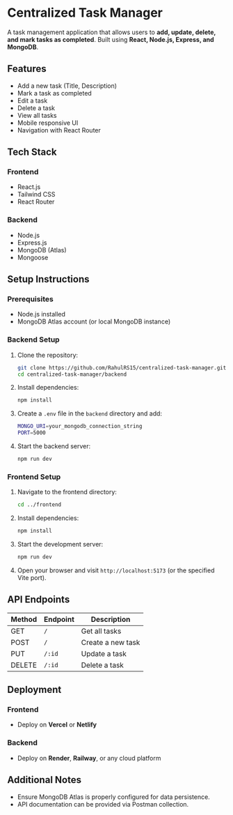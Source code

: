 # Centralized Task Manager

A task management application that allows users to **add, update, delete, and mark tasks as completed**. Built using **React, Node.js, Express, and MongoDB**.

## Features
- Add a new task (Title, Description)
- Mark a task as completed
- Edit a task
- Delete a task
- View all tasks
- Mobile responsive UI
- Navigation with React Router

## Tech Stack
### Frontend
- React.js
- Tailwind CSS
- React Router

### Backend
- Node.js
- Express.js
- MongoDB (Atlas)
- Mongoose

## Setup Instructions

### Prerequisites
- Node.js installed
- MongoDB Atlas account (or local MongoDB instance)

### Backend Setup
1. Clone the repository:
   ```sh
   git clone https://github.com/RahulRS15/centralized-task-manager.git
   cd centralized-task-manager/backend
   ```
2. Install dependencies:
   ```sh
   npm install
   ```
3. Create a `.env` file in the `backend` directory and add:
   ```sh
   MONGO_URI=your_mongodb_connection_string
   PORT=5000
   ```
4. Start the backend server:
   ```sh
   npm run dev
   ```

### Frontend Setup
1. Navigate to the frontend directory:
   ```sh
   cd ../frontend
   ```
2. Install dependencies:
   ```sh
   npm install
   ```
3. Start the development server:
   ```sh
   npm run dev
   ```
4. Open your browser and visit `http://localhost:5173` (or the specified Vite port).

## API Endpoints
| Method | Endpoint      | Description          |
|--------|--------------|----------------------|
| GET    | `/`     | Get all tasks       |
| POST   | `/`     | Create a new task   |
| PUT    | `/:id`  | Update a task       |
| DELETE | `/:id`  | Delete a task       |

## Deployment
### Frontend
- Deploy on **Vercel** or **Netlify**

### Backend
- Deploy on **Render**, **Railway**, or any cloud platform

## Additional Notes
- Ensure MongoDB Atlas is properly configured for data persistence.
- API documentation can be provided via Postman collection.




